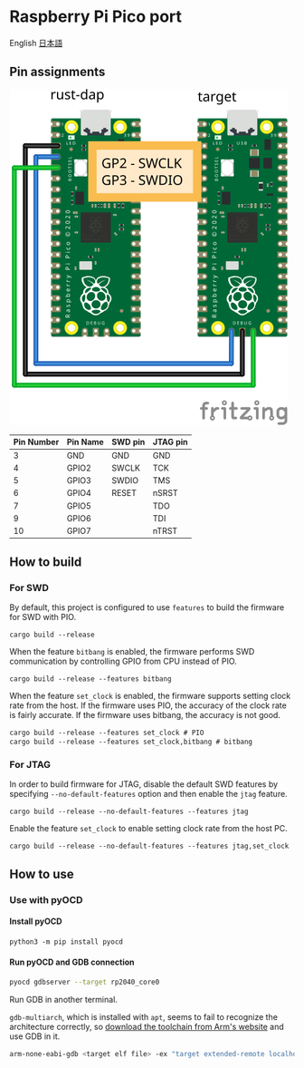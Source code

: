 # Raspberry Pi Pico port

English [日本語](./README.ja.md)

## Pin assignments

![Pin assignments](./rust-dap-pico.svg)

| Pin Number | Pin Name | SWD pin | JTAG pin |
|:--------|:-------|:-------------|:--------------|
| 3       | GND    | GND          | GND           |
| 4       | GPIO2  | SWCLK        | TCK           |
| 5       | GPIO3  | SWDIO        | TMS           |
| 6       | GPIO4  | RESET        | nSRST         |
| 7       | GPIO5  |              | TDO           |
| 9       | GPIO6  |              | TDI           |
| 10      | GPIO7  |              | nTRST         |

## How to build

### For SWD

By default, this project is configured to use `features` to build the firmware for SWD with PIO.

```
cargo build --release
```

When the feature `bitbang` is enabled, the firmware performs SWD communication by controlling GPIO from CPU instead of PIO.

```
cargo build --release --features bitbang
```

When the feature `set_clock` is enabled, the firmware supports setting clock rate from the host. If the firmware uses PIO, the accuracy of the clock rate is fairly accurate. If the firmware uses bitbang, the accuracy is not good.

```
cargo build --release --features set_clock # PIO
cargo build --release --features set_clock,bitbang # bitbang
```

### For JTAG

In order to build firmware for JTAG, disable the default SWD features by specifying `--no-default-features` option and then enable the `jtag` feature.

```
cargo build --release --no-default-features --features jtag
```

Enable the feature `set_clock` to enable setting clock rate from the host PC.

```
cargo build --release --no-default-features --features jtag,set_clock
```

## How to use

### Use with pyOCD

#### Install pyOCD

```
python3 -m pip install pyocd
```

#### Run pyOCD and GDB connection

```sh
pyocd gdbserver --target rp2040_core0
```

Run GDB in another terminal.

`gdb-multiarch`, which is installed with `apt`, seems to fail to recognize the architecture correctly, so [download the toolchain from Arm's website](https://developer.arm.com/downloads/-/gnu-rm)
 and use GDB in it.

```sh
arm-none-eabi-gdb <target elf file> -ex "target extended-remote localhost:3333"
```

